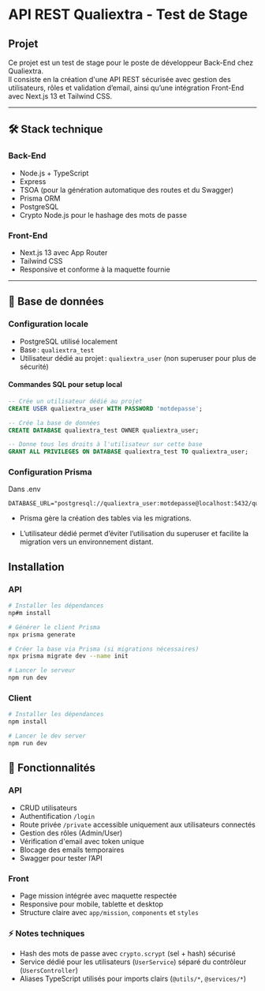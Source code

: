 # API REST Qualiextra - Test de Stage

## Projet

Ce projet est un test de stage pour le poste de développeur Back-End chez Qualiextra.  
Il consiste en la création d'une API REST sécurisée avec gestion des utilisateurs, rôles et validation d’email, ainsi qu’une intégration Front-End avec Next.js 13 et Tailwind CSS.

---

## 🛠️ Stack technique

### Back-End

- Node.js + TypeScript
- Express
- TSOA (pour la génération automatique des routes et du Swagger)
- Prisma ORM
- PostgreSQL
- Crypto Node.js pour le hashage des mots de passe

### Front-End

- Next.js 13 avec App Router
- Tailwind CSS
- Responsive et conforme à la maquette fournie

---

## 💾 Base de données

### Configuration locale

- PostgreSQL utilisé localement
- Base : `qualiextra_test`
- Utilisateur dédié au projet : `qualiextra_user` (non superuser pour plus de sécurité)

#### Commandes SQL pour setup local

```sql
-- Crée un utilisateur dédié au projet
CREATE USER qualiextra_user WITH PASSWORD 'motdepasse';

-- Crée la base de données
CREATE DATABASE qualiextra_test OWNER qualiextra_user;

-- Donne tous les droits à l'utilisateur sur cette base
GRANT ALL PRIVILEGES ON DATABASE qualiextra_test TO qualiextra_user;
```

### Configuration Prisma

Dans .env

```env
DATABASE_URL="postgresql://qualiextra_user:motdepasse@localhost:5432/qualiextra_test"
```

- Prisma gère la création des tables via les migrations.

- L’utilisateur dédié permet d’éviter l’utilisation du superuser et facilite la migration vers un environnement distant.

## Installation

### API

```bash
# Installer les dépendances
np#m install

# Générer le client Prisma
npx prisma generate

# Créer la base via Prisma (si migrations nécessaires)
npx prisma migrate dev --name init

# Lancer le serveur
npm run dev
```

### Client

```bash
# Installer les dépendances
npm install

# Lancer le dev server
npm run dev
```

## 🔑 Fonctionnalités

### API

- CRUD utilisateurs
- Authentification `/login`
- Route privée `/private` accessible uniquement aux utilisateurs connectés
- Gestion des rôles (Admin/User)
- Vérification d'email avec token unique
- Blocage des emails temporaires
- Swagger pour tester l’API

### Front

- Page mission intégrée avec maquette respectée
- Responsive pour mobile, tablette et desktop
- Structure claire avec `app/mission`, `components` et `styles`

### ⚡ Notes techniques

- Hash des mots de passe avec `crypto.scrypt` (sel + hash) sécurisé
- Service dédié pour les utilisateurs (`UserService`) séparé du contrôleur (`UsersController`)
- Aliases TypeScript utilisés pour imports clairs (`@utils/*`, `@services/*`)